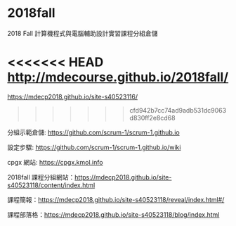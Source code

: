 # 2018fall
2018 Fall 計算機程式與電腦輔助設計實習課程分組倉儲

<<<<<<< HEAD
http://mdecourse.github.io/2018fall/
=======
https://mdecp2018.github.io/site-s40523116/
>>>>>>> cfd942b7cc74ad9adb531dc9063d830ff2e8cd68

分組示範倉儲: https://github.com/scrum-1/scrum-1.github.io

設定步驟: https://github.com/scrum-1/scrum-1.github.io/wiki

cpgx 網站: https://cpgx.kmol.info

2018fall
課程分組網站：https://mdecp2018.github.io/site-s40523118/content/index.html

課程簡報：https://mdecp2018.github.io/site-s40523118/reveal/index.html#/

課程部落格：https://mdecp2018.github.io/site-s40523118/blog/index.html
